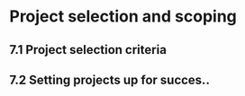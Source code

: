 # Project selection and scoping

## 7.1 Project selection criteria


## 7.2 Setting projects up for succes..
